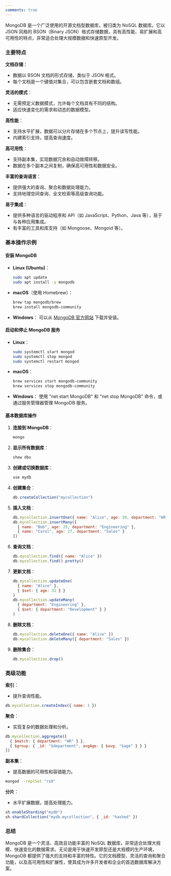 ```yaml
---
comments: true
---
```


MongoDB 是一个广泛使用的开源文档型数据库，被归类为 NoSQL 数据库。它以 JSON 风格的 BSON（Binary JSON）格式存储数据，具有高性能、易扩展和高可用性的特点，非常适合处理大规模数据和快速原型开发。

### 主要特点

**文档存储**：

   - 数据以 BSON 文档的形式存储，类似于 JSON 格式。
   - 每个文档是一个键值对集合，可以包含嵌套文档和数组。

**灵活的模式**：

   - 无需预定义数据模式，允许每个文档具有不同的结构。
   - 适应快速变化的需求和动态的数据模型。

**高性能**：

   - 支持水平扩展，数据可以分片存储在多个节点上，提升读写性能。
   - 内建索引支持，提高查询速度。

**高可用性**：

   - 支持副本集，实现数据冗余和自动故障转移。
   - 数据在多个副本之间复制，确保高可用性和数据安全。

**丰富的查询语言**：

   - 提供强大的查询、聚合和数据处理能力。
   - 支持地理空间查询、全文检索等高级查询功能。

**易于集成**：

   - 提供多种语言的驱动程序和 API（如 JavaScript、Python、Java 等），易于与各种应用集成。
   - 有丰富的工具和库支持（如 Mongoose、Mongoid 等）。

### 基本操作示例

#### 安装 MongoDB

- **Linux (Ubuntu)**：
  ```bash
  sudo apt update
  sudo apt install -y mongodb
  ```

- **macOS**（使用 Homebrew）：
  ```bash
  brew tap mongodb/brew
  brew install mongodb-community
  ```

- **Windows**：
  可以从 [MongoDB 官方网站](https://www.mongodb.com/try/download/community) 下载并安装。

#### 启动和停止 MongoDB 服务

- **Linux**：
  ```bash
  sudo systemctl start mongod
  sudo systemctl stop mongod
  sudo systemctl restart mongod
  ```

- **macOS**：
  ```bash
  brew services start mongodb-community
  brew services stop mongodb-community
  ```

- **Windows**：
  使用 "net start MongoDB" 和 "net stop MongoDB" 命令，或通过服务管理器管理 MongoDB 服务。

#### 基本数据库操作

1. **连接到 MongoDB**：
   ```bash
   mongo
   ```

2. **显示所有数据库**：
   ```javascript
   show dbs
   ```

3. **创建或切换数据库**：
   ```javascript
   use mydb
   ```

4. **创建集合**：
   ```javascript
   db.createCollection("mycollection")
   ```

5. **插入文档**：
   ```javascript
   db.mycollection.insertOne({ name: "Alice", age: 30, department: "HR" })
   db.mycollection.insertMany([
     { name: "Bob", age: 25, department: "Engineering" },
     { name: "Carol", age: 27, department: "Sales" }
   ])
   ```

6. **查询文档**：
   ```javascript
   db.mycollection.find({ name: "Alice" })
   db.mycollection.find().pretty()
   ```

7. **更新文档**：
   ```javascript
   db.mycollection.updateOne(
     { name: "Alice" },
     { $set: { age: 31 } }
   )
   db.mycollection.updateMany(
     { department: "Engineering" },
     { $set: { department: "Development" } }
   )
   ```

8. **删除文档**：
   ```javascript
   db.mycollection.deleteOne({ name: "Alice" })
   db.mycollection.deleteMany({ department: "Sales" })
   ```

9. **删除集合**：
   ```javascript
   db.mycollection.drop()
   ```

### 高级功能

**索引**：

   - 提升查询性能。
   ```javascript
   db.mycollection.createIndex({ name: 1 })
   ```

**聚合**：

   - 实现复杂的数据处理和分析。
   ```javascript
   db.mycollection.aggregate([
     { $match: { department: "HR" } },
     { $group: { _id: "$department", avgAge: { $avg: "$age" } } }
   ])
   ```

**副本集**：

   - 提高数据的可用性和容错能力。
   ```bash
   mongod --replSet "rs0"
   ```

**分片**：

   - 水平扩展数据，提高处理能力。
   ```javascript
   sh.enableSharding("mydb")
   sh.shardCollection("mydb.mycollection", { _id: "hashed" })
   ```

### 总结

MongoDB 是一个灵活、高效且功能丰富的 NoSQL 数据库，非常适合处理大规模、快速变化的数据需求。无论是用于快速开发原型还是大规模的生产环境，MongoDB 都提供了强大的支持和丰富的特性。它的文档模型、灵活的查询和聚合功能，以及高可用性和扩展性，使其成为许多开发者和企业的首选数据库解决方案。